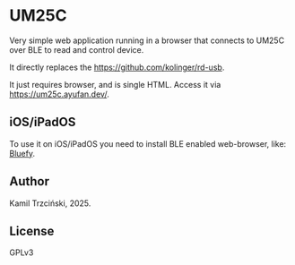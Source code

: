 # UM25C

Very simple web application running in a browser that connects to UM25C over BLE to read and control device.

It directly replaces the https://github.com/kolinger/rd-usb.

It just requires browser, and is single HTML. Access it via https://um25c.ayufan.dev/.

## iOS/iPadOS

To use it on iOS/iPadOS you need to install BLE enabled web-browser, like: [Bluefy](https://apps.apple.com/pl/app/bluefy-web-ble-browser/id1492822055?l=pl).

## Author

Kamil Trzciński, 2025.

## License

GPLv3
